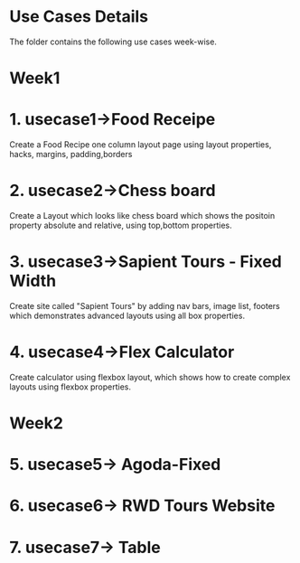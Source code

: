 # Use Cases Details
The folder contains the following use cases week-wise.

# Week1
# 1. usecase1->Food Receipe
Create a Food Recipe one column layout page using layout properties, hacks, margins, padding,borders

# 2. usecase2->Chess board
Create a Layout which looks like chess board which shows the positoin property absolute and relative, using top,bottom properties.

# 3. usecase3->Sapient Tours - Fixed Width
Create site called "Sapient Tours" by adding nav bars, image list, footers which demonstrates advanced layouts using all box properties.

# 4. usecase4->Flex Calculator
Create calculator using flexbox layout, which shows how to create complex layouts using flexbox properties.

# Week2
# 5. usecase5-> Agoda-Fixed

# 6. usecase6-> RWD Tours Website

# 7. usecase7-> Table